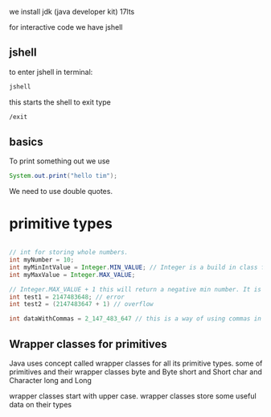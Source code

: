 we install jdk (java developer kit) 17lts

for interactive code we have jshell

## jshell
to enter jshell in terminal:
```bash 
jshell
```

this starts the shell
to exit type

```bash
/exit
```

## basics

To print something out we use

```java
System.out.print("hello tim");
```

We need to use double quotes.


# primitive types
```java

// int for storing whole numbers.
int myNumber = 10; 
int myMinIntValue = Integer.MIN_VALUE; // Integer is a build in class for integer. We can access some data in it. int has only some range and cannot be assigned larger or lower value than that.
int myMaxValue = Integer.MAX_VALUE;

// Integer.MAX_VALUE + 1 this will return a negative min number. It is called value overflow. There is also a underflow possible. We need to be aware of this occuring. However if we try to assign a value that is larger it will simply throw a error. Underflows and overflows can happen when we are using expressions that are not a simple literal value, this is due to the fact that java compiler will not try to evaluate the expression. therefore this will give an error:
int test1 = 2147483648; // error
int test2 = (2147483647 + 1) // overflow

int dataWithCommas = 2_147_483_647 // this is a way of using commas in java 
```

## Wrapper classes for primitives
Java uses concept called wrapper classes for all its primitive types.
some of primitives and their wrapper classes
byte and Byte
short and Short
char and Character
long and Long

wrapper classes start with upper case. wrapper classes store some useful data on their types


